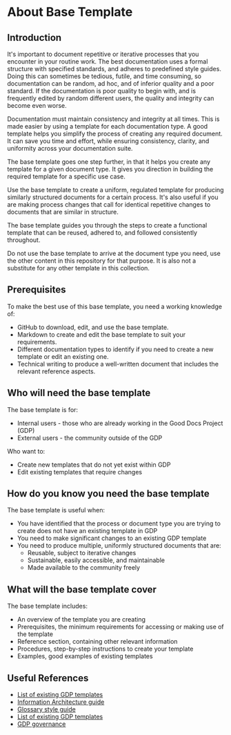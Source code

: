 # About Base Template

## Introduction

It's important to document repetitive or iterative processes that you encounter in your routine work. The best documentation uses a formal structure with specified standards, and adheres to predefined style guides. Doing this can sometimes be tedious, futile, and time consuming, so documentation can be random, ad hoc, and of inferior quality and a poor standard. If the documentation is poor quality to begin with, and is frequently edited by random different users, the quality and integrity can become even worse.

Documentation must maintain consistency and integrity at all times. This is made easier by using a template for each documentation type. A good template helps you simplify the process of creating any required document. It can save you time and effort, while ensuring consistency, clarity, and uniformity across your documentation suite.

The base template goes one step further, in that it helps you create any template for a given document type. It gives you direction in building the required template for a specific use case.

Use the base template to create a uniform, regulated template for producing similarly structured documents for a certain process. It's also useful if you are making process changes that call for identical repetitive changes to documents that are similar in structure.

The base template guides you through the steps to create a functional template that can be reused, adhered to, and followed consistently throughout.

Do not use the base template to arrive at the document type you need, use the other content in this repository for that purpose. It is also not a substitute for any other template in this collection.

## Prerequisites

To make the best use of this base template, you need a working knowledge of:

- GitHub to download, edit, and use the base template.
- Markdown to create and edit the base template to suit your requirements.
- Different documentation types to identify if you need to create a new template or edit an existing one.
- Technical writing to produce a well-written document that includes the relevant reference aspects.

## Who will need the base template

The base template is for:

- Internal users - those who are already working in the Good Docs Project (GDP)
- External users - the community outside of the GDP

Who want to:

- Create new templates that do not yet exist within GDP
- Edit existing templates that require changes

## How do you know you need the base template

The base template is useful when:

- You have identified that the process or document type you are trying to create does not have an existing template in GDP
- You need to make significant changes to an existing GDP template
- You need to produce multiple, uniformly structured documents that are:
  - Reusable, subject to iterative changes
  - Sustainable, easily accessible, and maintainable
  - Made available to the community freely

## What will the base template cover

The base template includes:

- An overview of the template you are creating
- Prerequisites, the minimum requirements for accessing or  making use of the template
- Reference section, containing other relevant information
- Procedures, step-by-step instructions to create your template
- Examples, good examples of existing templates

## Useful References

- [List of existing GDP templates](https://github.com/thegooddocsproject/templates)
- [Information Architecture guide](https://github.com/thegooddocsproject/incubator/tree/master/ia-guide)
- [Glossary style guide](https://github.com/thegooddocsproject/glossaries)
- [List of existing GDP templates](https://github.com/thegooddocsproject/templates)
- [GDP governance](https://github.com/thegooddocsproject/governance)
